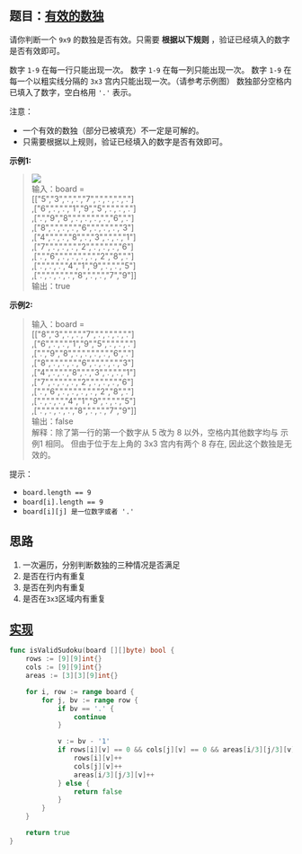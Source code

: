 ## 题目：[有效的数独](https://leetcode-cn.com/problems/valid-sudoku/)

请你判断一个 `9x9` 的数独是否有效。只需要 **根据以下规则** ，验证已经填入的数字是否有效即可。

数字 `1-9` 在每一行只能出现一次。
数字 `1-9` 在每一列只能出现一次。
数字 `1-9` 在每一个以粗实线分隔的 `3x3` 宫内只能出现一次。（请参考示例图）
数独部分空格内已填入了数字，空白格用 `'.'` 表示。

注意：
* 一个有效的数独（部分已被填充）不一定是可解的。
* 只需要根据以上规则，验证已经填入的数字是否有效即可。
 


**示例1:**
>![](https://assets.leetcode-cn.com/aliyun-lc-upload/uploads/2021/04/12/250px-sudoku-by-l2g-20050714svg.png)  
>输入：board =  
 [["5","3",".",".","7",".",".",".","."]  
 ,["6",".",".","1","9","5",".",".","."]  
 ,[".","9","8",".",".",".",".","6","."]  
 ,["8",".",".",".","6",".",".",".","3"]  
 ,["4",".",".","8",".","3",".",".","1"]  
 ,["7",".",".",".","2",".",".",".","6"]  
 ,[".","6",".",".",".",".","2","8","."]  
 ,[".",".",".","4","1","9",".",".","5"]  
 ,[".",".",".",".","8",".",".","7","9"]]  
 输出：true


**示例2:**
>输入：board =   
 [["8","3",".",".","7",".",".",".","."]  
 ,["6",".",".","1","9","5",".",".","."]  
 ,[".","9","8",".",".",".",".","6","."]  
 ,["8",".",".",".","6",".",".",".","3"]  
 ,["4",".",".","8",".","3",".",".","1"]  
 ,["7",".",".",".","2",".",".",".","6"]  
 ,[".","6",".",".",".",".","2","8","."]  
 ,[".",".",".","4","1","9",".",".","5"]  
 ,[".",".",".",".","8",".",".","7","9"]]  
 输出：false  
 解释：除了第一行的第一个数字从 5 改为 8 以外，空格内其他数字均与 示例1 相同。 但由于位于左上角的 3x3 宫内有两个 8 存在, 因此这个数独是无效的。

提示：
* `board.length == 9`
* `board[i].length == 9`
* `board[i][j] 是一位数字或者 '.'`

## 思路
1. 一次遍历，分别判断数独的三种情况是否满足
2. 是否在行内有重复
3. 是否在列内有重复
4. 是否在`3x3`区域内有重复

## [实现](https://github.com/mzmuer/leetcode/blob/master/question36/answer_test.go)
```go
func isValidSudoku(board [][]byte) bool {
	rows := [9][9]int{}
	cols := [9][9]int{}
	areas := [3][3][9]int{}

	for i, row := range board {
		for j, bv := range row {
			if bv == '.' {
				continue
			}

			v := bv - '1'
			if rows[i][v] == 0 && cols[j][v] == 0 && areas[i/3][j/3][v] == 0 {
				rows[i][v]++
				cols[j][v]++
				areas[i/3][j/3][v]++
			} else {
				return false
			}
		}
	}

	return true
}
```